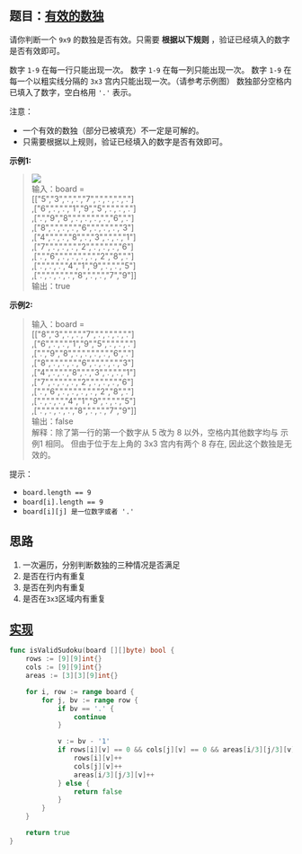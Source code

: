 ## 题目：[有效的数独](https://leetcode-cn.com/problems/valid-sudoku/)

请你判断一个 `9x9` 的数独是否有效。只需要 **根据以下规则** ，验证已经填入的数字是否有效即可。

数字 `1-9` 在每一行只能出现一次。
数字 `1-9` 在每一列只能出现一次。
数字 `1-9` 在每一个以粗实线分隔的 `3x3` 宫内只能出现一次。（请参考示例图）
数独部分空格内已填入了数字，空白格用 `'.'` 表示。

注意：
* 一个有效的数独（部分已被填充）不一定是可解的。
* 只需要根据以上规则，验证已经填入的数字是否有效即可。
 


**示例1:**
>![](https://assets.leetcode-cn.com/aliyun-lc-upload/uploads/2021/04/12/250px-sudoku-by-l2g-20050714svg.png)  
>输入：board =  
 [["5","3",".",".","7",".",".",".","."]  
 ,["6",".",".","1","9","5",".",".","."]  
 ,[".","9","8",".",".",".",".","6","."]  
 ,["8",".",".",".","6",".",".",".","3"]  
 ,["4",".",".","8",".","3",".",".","1"]  
 ,["7",".",".",".","2",".",".",".","6"]  
 ,[".","6",".",".",".",".","2","8","."]  
 ,[".",".",".","4","1","9",".",".","5"]  
 ,[".",".",".",".","8",".",".","7","9"]]  
 输出：true


**示例2:**
>输入：board =   
 [["8","3",".",".","7",".",".",".","."]  
 ,["6",".",".","1","9","5",".",".","."]  
 ,[".","9","8",".",".",".",".","6","."]  
 ,["8",".",".",".","6",".",".",".","3"]  
 ,["4",".",".","8",".","3",".",".","1"]  
 ,["7",".",".",".","2",".",".",".","6"]  
 ,[".","6",".",".",".",".","2","8","."]  
 ,[".",".",".","4","1","9",".",".","5"]  
 ,[".",".",".",".","8",".",".","7","9"]]  
 输出：false  
 解释：除了第一行的第一个数字从 5 改为 8 以外，空格内其他数字均与 示例1 相同。 但由于位于左上角的 3x3 宫内有两个 8 存在, 因此这个数独是无效的。

提示：
* `board.length == 9`
* `board[i].length == 9`
* `board[i][j] 是一位数字或者 '.'`

## 思路
1. 一次遍历，分别判断数独的三种情况是否满足
2. 是否在行内有重复
3. 是否在列内有重复
4. 是否在`3x3`区域内有重复

## [实现](https://github.com/mzmuer/leetcode/blob/master/question36/answer_test.go)
```go
func isValidSudoku(board [][]byte) bool {
	rows := [9][9]int{}
	cols := [9][9]int{}
	areas := [3][3][9]int{}

	for i, row := range board {
		for j, bv := range row {
			if bv == '.' {
				continue
			}

			v := bv - '1'
			if rows[i][v] == 0 && cols[j][v] == 0 && areas[i/3][j/3][v] == 0 {
				rows[i][v]++
				cols[j][v]++
				areas[i/3][j/3][v]++
			} else {
				return false
			}
		}
	}

	return true
}
```